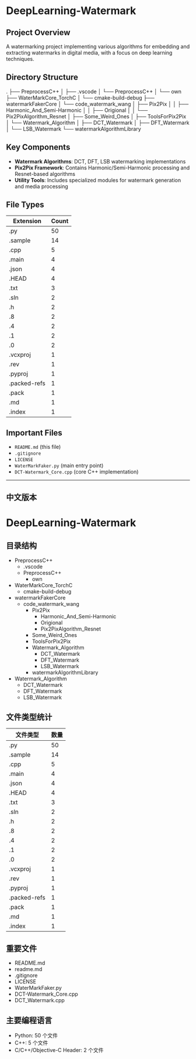 # DeepLearning-Watermark
## Project Overview
A watermarking project implementing various algorithms for embedding and extracting watermarks in digital media, with a focus on deep learning techniques.
## Directory Structure
.
├── PreprocessC++
│   ├── .vscode
│   └── PreprocessC++
│       └── own
├── WaterMarkCore_TorchC
│   └── cmake-build-debug
├── watermarkFakerCore
│   └── code_watermark_wang
│       ├── Pix2Pix
│       │   ├── Harmonic_And_Semi-Harmonic
│       │   ├── Origional
│       │   └── Pix2PixAlgorithm_Resnet
│       ├── Some_Weird_Ones
│       ├── ToolsForPix2Pix
│       └── Watermark_Algorithm
│           ├── DCT_Watermark
│           ├── DFT_Watermark
│           └── LSB_Watermark
└── watermarkAlgorithmLibrary
## Key Components
- **Watermark Algorithms**: DCT, DFT, LSB watermarking implementations
- **Pix2Pix Framework**: Contains Harmonic/Semi-Harmonic processing and Resnet-based algorithms
- **Utility Tools**: Includes specialized modules for watermark generation and media processing
## File Types
| Extension | Count |
|----------|-------|
| .py      | 50    |
| .sample  | 14    |
| .cpp     | 5     |
| .main    | 4     |
| .json    | 4     |
| .HEAD    | 4     |
| .txt     | 3     |
| .sln     | 2     |
| .h       | 2     |
| .8       | 2     |
| .4       | 2     |
| .1       | 2     |
| .0       | 2     |
| .vcxproj | 1     |
| .rev     | 1     |
| .pyproj  | 1     |
| .packed-refs | 1 |
| .pack    | 1     |
| .md      | 1     |
| .index   | 1     |
## Important Files
- `README.md` (this file)
- `.gitignore`
- `LICENSE`
- `WaterMarkFaker.py` (main entry point)
- `DCT-Watermark_Core.cpp` (core C++ implementation)

---

## 中文版本

# DeepLearning-Watermark
## 目录结构
- PreprocessC++
  - .vscode
  - PreprocessC++
    - own
- WaterMarkCore_TorchC
  - cmake-build-debug
- watermarkFakerCore
  - code_watermark_wang
    - Pix2Pix
      - Harmonic_And_Semi-Harmonic
      - Origional
      - Pix2PixAlgorithm_Resnet
    - Some_Weird_Ones
    - ToolsForPix2Pix
    - Watermark_Algorithm
      - DCT_Watermark
      - DFT_Watermark
      - LSB_Watermark
    - watermarkAlgorithmLibrary
- Watermark_Algorithm
  - DCT_Watermark
  - DFT_Watermark
  - LSB_Watermark
## 文件类型统计
| 文件类型 | 数量 |
|---------|-----|
| .py     | 50  |
| .sample | 14  |
| .cpp    | 5   |
| .main   | 4   |
| .json   | 4   |
| .HEAD   | 4   |
| .txt    | 3   |
| .sln    | 2   |
| .h      | 2   |
| .8      | 2   |
| .4      | 2   |
| .1      | 2   |
| .0      | 2   |
| .vcxproj| 1   |
| .rev    | 1   |
| .pyproj | 1   |
| .packed-refs | 1 |
| .pack   | 1   |
| .md     | 1   |
| .index  | 1   |
## 重要文件
- README.md
- readme.md
- .gitignore
- LICENSE
- WaterMarkFaker.py
- DCT-Watermark_Core.cpp
- DCT_Watermark.cpp
## 主要编程语言
- Python: 50 个文件
- C++: 5 个文件
- C/C++/Objective-C Header: 2 个文件
